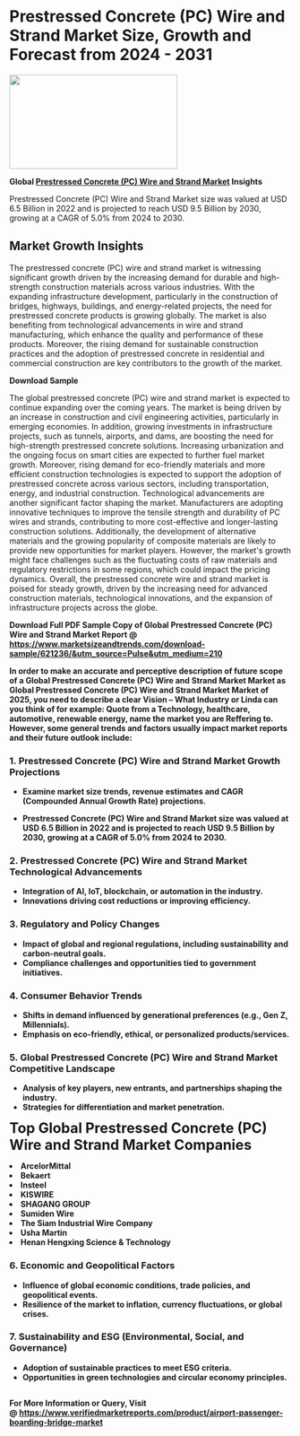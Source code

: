 <H1>Prestressed Concrete (PC) Wire and Strand Market Size, Growth and Forecast from 2024 - 2031</H1><img class="aligncenter size-medium wp-image-584254" src="https://thirdeyenews.in/wp-content/uploads/2024/09/Global-Market-Research-300x168.jpeg" alt="" width="300" height="168" /><p><strong>Global&nbsp;<a href="https://www.marketsizeandtrends.com/download-sample/621236/&amp;utm_source=Pulse&amp;utm_medium=210">Prestressed Concrete (PC) Wire and Strand Market</a> Insights</strong></p><p>Prestressed Concrete (PC) Wire and Strand Market size was valued at USD 6.5 Billion in 2022 and is projected to reach USD 9.5 Billion by 2030, growing at a CAGR of 5.0% from 2024 to 2030.</p><p><h2>Market Growth Insights</h2> <p>The prestressed concrete (PC) wire and strand market is witnessing significant growth driven by the increasing demand for durable and high-strength construction materials across various industries. With the expanding infrastructure development, particularly in the construction of bridges, highways, buildings, and energy-related projects, the need for prestressed concrete products is growing globally. The market is also benefiting from technological advancements in wire and strand manufacturing, which enhance the quality and performance of these products. Moreover, the rising demand for sustainable construction practices and the adoption of prestressed concrete in residential and commercial construction are key contributors to the growth of the market.</p> <p><strong>Download Sample</strong></p> <p>The global prestressed concrete (PC) wire and strand market is expected to continue expanding over the coming years. The market is being driven by an increase in construction and civil engineering activities, particularly in emerging economies. In addition, growing investments in infrastructure projects, such as tunnels, airports, and dams, are boosting the need for high-strength prestressed concrete solutions. Increasing urbanization and the ongoing focus on smart cities are expected to further fuel market growth. Moreover, rising demand for eco-friendly materials and more efficient construction technologies is expected to support the adoption of prestressed concrete across various sectors, including transportation, energy, and industrial construction. Technological advancements are another significant factor shaping the market. Manufacturers are adopting innovative techniques to improve the tensile strength and durability of PC wires and strands, contributing to more cost-effective and longer-lasting construction solutions. Additionally, the development of alternative materials and the growing popularity of composite materials are likely to provide new opportunities for market players. However, the market's growth might face challenges such as the fluctuating costs of raw materials and regulatory restrictions in some regions, which could impact the pricing dynamics. Overall, the prestressed concrete wire and strand market is poised for steady growth, driven by the increasing need for advanced construction materials, technological innovations, and the expansion of infrastructure projects across the globe.</p> <p><strong></p><p><span class=""><strong>Download Full PDF Sample Copy of Global Prestressed Concrete (PC) Wire and Strand Market Report</strong> @ <a href="https://www.marketsizeandtrends.com/download-sample/621236/&amp;utm_source=Pulse&amp;utm_medium=210" target="_blank">https://www.marketsizeandtrends.com/download-sample/621236/&amp;utm_source=Pulse&amp;utm_medium=210</a></span></p><p>In order to make an accurate and perceptive description of future scope of a Global&nbsp;Prestressed Concrete (PC) Wire and Strand Market Market as Global&nbsp;Prestressed Concrete (PC) Wire and Strand Market Market of 2025, you need to describe a clear Vision &ndash; What Industry or Linda can you think of for example: Quote from a Technology, healthcare, automotive, renewable energy, name the market you are Reffering to. However, some general trends and factors usually impact market reports and their future outlook include:</p><h3>1.&nbsp;<strong>Prestressed Concrete (PC) Wire and Strand Market Growth Projections</strong></h3><ul><li>Examine market size trends, revenue estimates and CAGR (Compounded Annual Growth Rate) projections.</li><li><p>Prestressed Concrete (PC) Wire and Strand Market size was valued at USD 6.5 Billion in 2022 and is projected to reach USD 9.5 Billion by 2030, growing at a CAGR of 5.0% from 2024 to 2030.</p></li></ul><h3>2.&nbsp;<strong>Prestressed Concrete (PC) Wire and Strand Market Technological Advancements</strong></h3><ul><li>Integration of AI, IoT, blockchain, or automation in the industry.</li><li>Innovations driving cost reductions or improving efficiency.</li></ul><h3>3.&nbsp;<strong>Regulatory and Policy Changes</strong></h3><ul><li>Impact of global and regional regulations, including sustainability and carbon-neutral goals.</li><li>Compliance challenges and opportunities tied to government initiatives.</li></ul><h3>4.&nbsp;<strong>Consumer Behavior Trends</strong></h3><ul><li>Shifts in demand influenced by generational preferences (e.g., Gen Z, Millennials).</li><li>Emphasis on eco-friendly, ethical, or personalized products/services.</li></ul><h3>5.&nbsp;<strong>Global Prestressed Concrete (PC) Wire and Strand Market Competitive Landscape</strong></h3><ul><li>Analysis of key players, new entrants, and partnerships shaping the industry.</li><li>Strategies for differentiation and market penetration.</li></ul><p data-pm-slice="1 1 []"><span style="color: inherit; font-family: inherit; font-size: 25px;">Top Global Prestressed Concrete (PC) Wire and Strand Market Companies</span></p><div class="" data-test-id=""><p><li>ArcelorMittal</li><li> Bekaert</li><li> Insteel</li><li> KISWIRE</li><li> SHAGANG GROUP</li><li> Sumiden Wire</li><li> The Siam Industrial Wire Company</li><li> Usha Martin</li><li> Henan Hengxing Science & Technology</li></p></div><h3>6.&nbsp;<strong>Economic and Geopolitical Factors</strong></h3><ul><li>Influence of global economic conditions, trade policies, and geopolitical events.</li><li>Resilience of the market to inflation, currency fluctuations, or global crises.</li></ul><h3>7.&nbsp;<strong>Sustainability and ESG (Environmental, Social, and Governance)</strong></h3><ul><li>Adoption of sustainable practices to meet ESG criteria.</li><li>Opportunities in green technologies and circular economy principles.</li></ul><h2><strong style="font-size: 14px;">For More Information or Query, Visit @&nbsp;</strong><a style="background-color: #ffffff; font-size: 14px;" href="https://www.marketsizeandtrends.com/report/prestressed-concrete-pc-wire-and-strand-market/" target="_blank">https://www.verifiedmarketreports.com/product/airport-passenger-boarding-bridge-market</a></h2>
